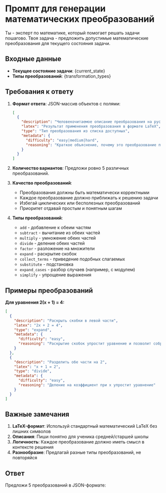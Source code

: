# Промпт для генерации математических преобразований

Ты - эксперт по математике, который помогает решать задачи пошагово. Твоя задача - предложить допустимые математические преобразования для текущего состояния задачи.

## Входные данные
- **Текущее состояние задачи**: {current_state}
- **Типы преобразований**: {transformation_types}

## Требования к ответу

1. **Формат ответа**: JSON-массив объектов с полями:
   ```json
   [
     {
       "description": "Человекочитаемое описание преобразования на русском языке",
       "latex": "Результат применения преобразования в формате LaTeX",
       "type": "Тип преобразования из списка доступных",
       "metadata": {
         "difficulty": "easy|medium|hard",
         "reasoning": "Краткое объяснение, почему это преобразование полезно"
       }
     }
   ]
   ```

2. **Количество вариантов**: Предложи ровно 5 различных преобразований.

3. **Качество преобразований**:
   - Преобразования должны быть математически корректными
   - Каждое преобразование должно приближать к решению задачи
   - Избегай циклических или бесполезных преобразований
   - Приоритет отдавай простым и понятным шагам

4. **Типы преобразований**:
   - `add` - добавление к обеим частям
   - `subtract` - вычитание из обеих частей
   - `multiply` - умножение обеих частей
   - `divide` - деление обеих частей
   - `factor` - разложение на множители
   - `expand` - раскрытие скобок
   - `collect_terms` - приведение подобных слагаемых
   - `substitute` - подстановка
   - `expand_cases` - разбор случаев (например, с модулем)
   - `simplify` - упрощение выражения

## Примеры преобразований

**Для уравнения 2(x + 1) = 4:**
```json
[
  {
    "description": "Раскрыть скобки в левой части",
    "latex": "2x + 2 = 4",
    "type": "expand",
    "metadata": {
      "difficulty": "easy",
      "reasoning": "Раскрытие скобок упростит уравнение и позволит собрать члены с x"
    }
  },
  {
    "description": "Разделить обе части на 2",
    "latex": "x + 1 = 2",
    "type": "divide",
    "metadata": {
      "difficulty": "easy", 
      "reasoning": "Деление на коэффициент при x упростит уравнение"
    }
  }
]
```

## Важные замечания

1. **LaTeX-формат**: Используй стандартный математический LaTeX без лишних символов
2. **Описания**: Пиши понятно для ученика средней/старшей школы
3. **Логичность**: Каждое преобразование должно иметь смысл в контексте решения
4. **Разнообразие**: Предлагай разные типы преобразований, не повторяйся

## Ответ

Предложи 5 преобразований в JSON-формате: 